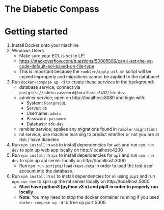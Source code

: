 # The Diabetic Compass

# Getting started

1. Install Docker onto your machine
2. Windows Users
   - Make sure your EOL is set to LF!
   - https://stackoverflow.com/questions/50005806/can-i-set-the-vs-code-default-eol-based-on-file-type
   - This is important because the `rambler/apply-all.sh` script will be copied improperly and migrations cannot be applied to the database!
3. Run `docker-compose up -d` to create these services in the background:
   - database service; connect via `postgres://admin:password@localhost:5432/tdc-dev`
   - adminer service; open on http://localhost:8080 and login with:
     - System: `PostgreSQL`
     - Server: `db`
     - Username: `admin`
     - Password: `password`
     - Database: `tdc-dev`
   - rambler service; applies any migrations found in `rambler/migrations`
   - ml service; use machine learning to predict whether or not you are at risk / have diabetes
4. Run `npm install` in `web` to install dependencies for `web` and run `npm run dev` to spin up web app locally on http://localhost:4200
5. Run `npm install` in `api` to install dependencies for `api` and run `npm run dev` to spin up api server locally on http://localhost:3000
   - Run `npm run scripts/load-test-data` in order to load the test user account into the database.
6. Run `npm install` in `ml` to install dependencies for `ml` using `pip3` and run `npm run dev` to spin up the ml server locally on http://localhost:5000
   - **Must have python3 (python v3.x) and pip3 in order to properly run locally**
   - **Note**: You may need to stop the docker container running if you used `docker-compose up -d` to free up port 5000.
